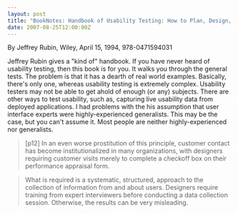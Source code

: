 ```yaml
---
layout: post
title: "BookNotes: Handbook of Usability Testing: How to Plan, Design, and Conduct Effective Tests"
date: 2007-08-25T12:00:00Z
---
```

By Jeffrey Rubin, Wiley, April 15, 1994, 978-0471594031

Jeffrey Rubin gives a "kind of" handbook.  If you have never heard
of usability testing, then this book is for you.  It walks you through
the general tests.  The problem is that it has a dearth of real world
examples.  Basically, there's only one, whereas usability testing is
extremely complex.  Usability testers may not be able to get ahold of
enough (or any) subjects.  There are other ways to test usability,
such as, capturing live usability data from deployed applications.  I
had problems with the his assumption that user interface experts were
highly-experienced generalists.  This may be the case, but you can't
assume it.  Most people are neither highly-experienced nor
generalists. 


> [p12] In an even worse prostitution of this principle, customer
> contact has become institutionalized in many organizations, with
> designers requiring customer visits merely to complete a checkoff box
> on their performance appraisal form.  



> What is required is a systematic, structured, approach to the
> collection of information from and about users. Designers require
> training from expert interviewers before conducting a data collection
> session. Otherwise, the results can be very misleading.  
> 



